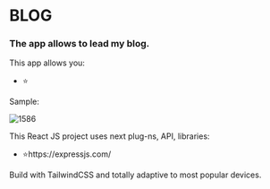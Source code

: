 # BLOG

### The app allows to lead my blog.

<p>This app allows you:</p>
<ul>
<li>⭐</li>
</ul>

<p>Sample:</p>

![1586](https://github.com/LysenkoDenys/kindergarten/assets/105970854/1bac93c3-953c-4524-9e79-18272733376a)

<p>This React JS project uses next plug-ns, API, libraries:</p>
<ul>
<li>⭐https://expressjs.com/</li>
</ul>

<p>Build with TailwindCSS and totally adaptive to most popular devices.</p>
